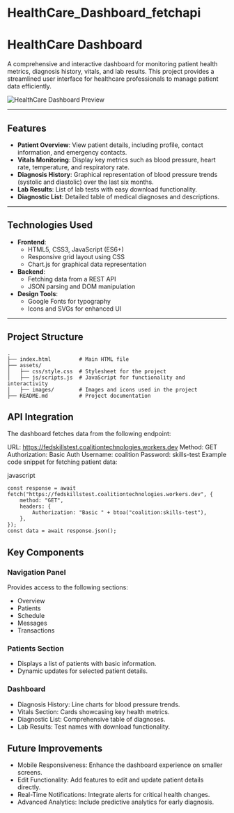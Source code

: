 # HealthCare_Dashboard_fetchapi

# HealthCare Dashboard

A comprehensive and interactive dashboard for monitoring patient health metrics, diagnosis history, vitals, and lab results. This project provides a streamlined user interface for healthcare professionals to manage patient data efficiently.

![HealthCare Dashboard Preview](assets/images/icons/og-image.png)

---

## Features

- **Patient Overview**: View patient details, including profile, contact information, and emergency contacts.
- **Vitals Monitoring**: Display key metrics such as blood pressure, heart rate, temperature, and respiratory rate.
- **Diagnosis History**: Graphical representation of blood pressure trends (systolic and diastolic) over the last six months.
- **Lab Results**: List of lab tests with easy download functionality.
- **Diagnostic List**: Detailed table of medical diagnoses and descriptions.

---

## Technologies Used

- **Frontend**: 
  - HTML5, CSS3, JavaScript (ES6+)
  - Responsive grid layout using CSS
  - Chart.js for graphical data representation
- **Backend**: 
  - Fetching data from a REST API
  - JSON parsing and DOM manipulation
- **Design Tools**: 
  - Google Fonts for typography
  - Icons and SVGs for enhanced UI

---

## Project Structure

```plaintext
.
├── index.html         # Main HTML file
├── assets/
│   ├── css/style.css  # Stylesheet for the project
│   ├── js/scripts.js  # JavaScript for functionality and interactivity
│   ├── images/        # Images and icons used in the project
├── README.md          # Project documentation
```

## API Integration
The dashboard fetches data from the following endpoint:

URL: https://fedskillstest.coalitiontechnologies.workers.dev
Method: GET
Authorization: Basic Auth
Username: coalition
Password: skills-test
Example code snippet for fetching patient data:

javascript
```
const response = await fetch("https://fedskillstest.coalitiontechnologies.workers.dev", {
    method: "GET",
    headers: {
        Authorization: "Basic " + btoa("coalition:skills-test"),
    },
});
const data = await response.json();
```


## Key Components
### Navigation Panel
Provides access to the following sections:
* Overview
* Patients
* Schedule
* Messages
* Transactions
### Patients Section
* Displays a list of patients with basic information.
* Dynamic updates for selected patient details.
### Dashboard
* Diagnosis History: Line charts for blood pressure trends.
* Vitals Section: Cards showcasing key health metrics.
* Diagnostic List: Comprehensive table of diagnoses.
* Lab Results: Test names with download functionality.

## Future Improvements
* Mobile Responsiveness: Enhance the dashboard experience on smaller screens.
* Edit Functionality: Add features to edit and update patient details directly.
* Real-Time Notifications: Integrate alerts for critical health changes.
* Advanced Analytics: Include predictive analytics for early diagnosis.
